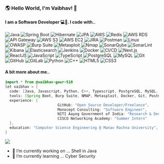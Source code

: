 ### 🌎 Hello World, I'm Vaibhav! 👋
#### I am a Software Developer 💻👾. I code with.. 


![Java](https://img.shields.io/badge/-Java-F14C40?style=for-the-badge&logo=CoffeeScript&logoColor=ffffff)
![Spring Boot](https://img.shields.io/badge/-Spring%20Boot-6DB33F?style=for-the-badge&logo=springboot&logoColor=white)
![Hibernate](https://img.shields.io/badge/-Hibernate-59666C?style=for-the-badge&logo=hibernate&logoColor=white)
![JPA](https://img.shields.io/badge/-Docker-46a2f1?style=for-the-badge&logo=docker&logoColor=ffffff)
![AWS](https://img.shields.io/badge/-AWS-232F3E?style=for-the-badge&logo=amazonaws&logoColor=white)
![Redis](https://img.shields.io/badge/-Redis-DC382D?style=for-the-badge&logo=redis&logoColor=white)
![AWS RDS](https://img.shields.io/badge/-AWS%20RDS-527FFF?style=for-the-badge&logo=amazon-rds&logoColor=white)
![API Gateway](https://img.shields.io/badge/-AWS%20API%20Gateway-0052CC?style=for-the-badge&logo=amazon-api-gateway&logoColor=white)
![AWS S3](https://img.shields.io/badge/-AWS%20S3-569A31?style=for-the-badge&logo=amazon-s3&logoColor=white)
![AWS EC2](https://img.shields.io/badge/-AWS%20EC2-FF9900?style=for-the-badge&logo=amazon-ec2&logoColor=white)
![JIRA](https://img.shields.io/badge/-JIRA-0052CC?style=for-the-badge&logo=jira&logoColor=white)
![Postman](https://img.shields.io/badge/-Postman-FF6C37?style=for-the-badge&logo=postman&logoColor=white)
![Linux](https://img.shields.io/badge/-Linux-FCC624?style=for-the-badge&logo=linux&logoColor=black)
![OWASP](https://img.shields.io/badge/-OWASP-4A0E7D?style=for-the-badge&logo=owasp&logoColor=white)
![Burp Suite](https://img.shields.io/badge/-Burp%20Suite-FF0000?style=for-the-badge&logo=burpsuite&logoColor=white)
![Metasploit](https://img.shields.io/badge/-Metasploit-002A5A?style=for-the-badge&logo=metasploit&logoColor=white)
![Nmap](https://img.shields.io/badge/-Nmap-005B87?style=for-the-badge&logo=nmap&logoColor=white)
![SonarQube](https://img.shields.io/badge/-SonarQube-4E9BCD?style=for-the-badge&logo=sonarqube&logoColor=white)
![SonarLint](https://img.shields.io/badge/-SonarLint-4E9BCD?style=for-the-badge&logo=sonarlint&logoColor=white)
![Kibana](https://img.shields.io/badge/-Kibana-005571?style=for-the-badge&logo=kibana&logoColor=white)
![Elasticsearch](https://img.shields.io/badge/-Elasticsearch-005571?style=for-the-badge&logo=elasticsearch&logoColor=white)
![Jenkins](https://img.shields.io/badge/-Jenkins-D24939?style=for-the-badge&logo=jenkins&logoColor=white)
![Docker](https://img.shields.io/badge/-Docker-46a2f1?style=for-the-badge&logo=docker&logoColor=ffffff)
![CI/CD](https://img.shields.io/badge/-CI/CD-15B0B7?style=for-the-badge&logo=circleci&logoColor=white)
![Next.js](https://img.shields.io/badge/-Next.js-000000?style=for-the-badge&logo=next.js&logoColor=white)
![ReactJS](https://img.shields.io/badge/-React-61DAFB?style=for-the-badge&logo=react&logoColor=black)
![JavaScript](https://img.shields.io/badge/-JavaScript-%23F7DF1C?style=for-the-badge&logo=javascript&logoColor=000000&labelColor=%23F7DF1C&color=%23FFCE5A)
![TypeScript](https://img.shields.io/badge/-TypeScript-007ACC?style=for-the-badge&logo=typescript&logoColor=white)
![PostgreSQL](https://img.shields.io/badge/-PostgreSQL-336791?style=for-the-badge&logo=postgresql&logoColor=white)
![MySQL](https://img.shields.io/badge/-MySQL-4479A1?style=for-the-badge&logo=mysql&logoColor=white)
![Git](https://img.shields.io/badge/-Git-253F4B?style=for-the-badge&logo=git&logoColor=ffffff)
![GitHub](https://img.shields.io/badge/-GitHub-181717?style=for-the-badge&logo=github&logoColor=white)
![GitLab](https://img.shields.io/badge/-GitLab-FCA121?style=for-the-badge&logo=gitlab&logoColor=white)
![Python](https://img.shields.io/badge/-Python-306998?style=for-the-badge&logo=python&logoColor=FFFFFF)
![C++](https://img.shields.io/badge/-C++-00599C?style=for-the-badge&logo=Cplusplus&logoColor=ffffff)
![HTML5](https://img.shields.io/badge/-HTML5-F05032?style=for-the-badge&logo=html5&logoColor=ffffff)
![CSS3](https://img.shields.io/badge/-CSS3-007ACC?style=for-the-badge&logo=css3)

#### A bit more about me..
```java
import * from @vaibhav-gaur-518
let vaibhav = {
  code: [Java, Javascript, Python, C++, Typescript, PostgreSQL, MySQL, HTML, CSS],
  tools: [Spring Boot, Burp Suite, NMAP, Metasploit, Docker, Git, Postman, AWS, Jira],
  experience: {
                        GitHub: "Open Source Developer/Freelance",
                        Monocept Consulting: "Software Engineer",
                        NITI Aayog Government of India: "Research & Development Intern",
                        CISCO Networking Academy: "Summer Intern"
  },
  education: "Computer Science Engineering @ Manav Rachna University",
}
```

![](https://komarev.com/ghpvc/?username=vaibhav-gaur-518&color=blueviolet&style=for-the-badge)


- 🔭 I’m currently working on ... Shell in Java
- 🌱 I’m currently learning ... Cyber Security
<!--
**AboutMe** is a ✨ _special_ ✨ repository because its `README.md` (this file) appears on your GitHub profile.

Here are some ideas to get you started:


- 👯 I’m looking to collaborate on ...
- 🤔 I’m looking for help with ...
- 💬 Ask me about ...
- 📫 How to reach me: ...
- 😄 Pronouns: ...
- ⚡ Fun fact: ...
-->
